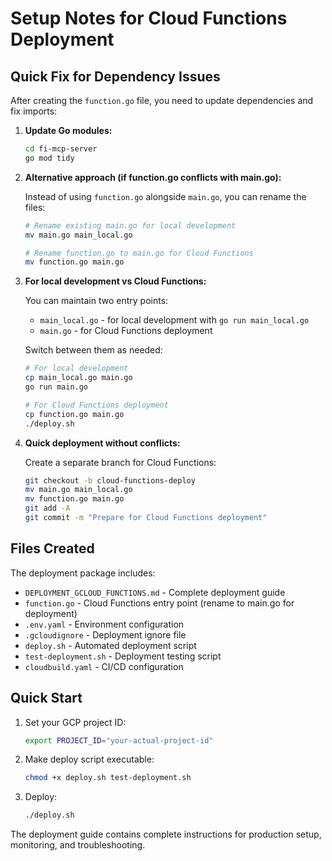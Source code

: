 # Setup Notes for Cloud Functions Deployment

## Quick Fix for Dependency Issues

After creating the `function.go` file, you need to update dependencies and fix imports:

1. **Update Go modules:**
   ```bash
   cd fi-mcp-server
   go mod tidy
   ```

2. **Alternative approach (if function.go conflicts with main.go):**
   
   Instead of using `function.go` alongside `main.go`, you can rename the files:
   
   ```bash
   # Rename existing main.go for local development
   mv main.go main_local.go
   
   # Rename function.go to main.go for Cloud Functions
   mv function.go main.go
   ```

3. **For local development vs Cloud Functions:**
   
   You can maintain two entry points:
   - `main_local.go` - for local development with `go run main_local.go`
   - `main.go` - for Cloud Functions deployment
   
   Switch between them as needed:
   ```bash
   # For local development
   cp main_local.go main.go
   go run main.go
   
   # For Cloud Functions deployment
   cp function.go main.go
   ./deploy.sh
   ```

4. **Quick deployment without conflicts:**
   
   Create a separate branch for Cloud Functions:
   ```bash
   git checkout -b cloud-functions-deploy
   mv main.go main_local.go
   mv function.go main.go
   git add -A
   git commit -m "Prepare for Cloud Functions deployment"
   ```

## Files Created

The deployment package includes:

- `DEPLOYMENT_GCLOUD_FUNCTIONS.md` - Complete deployment guide
- `function.go` - Cloud Functions entry point (rename to main.go for deployment)
- `.env.yaml` - Environment configuration
- `.gcloudignore` - Deployment ignore file
- `deploy.sh` - Automated deployment script
- `test-deployment.sh` - Deployment testing script
- `cloudbuild.yaml` - CI/CD configuration

## Quick Start

1. Set your GCP project ID:
   ```bash
   export PROJECT_ID="your-actual-project-id"
   ```

2. Make deploy script executable:
   ```bash
   chmod +x deploy.sh test-deployment.sh
   ```

3. Deploy:
   ```bash
   ./deploy.sh
   ```

The deployment guide contains complete instructions for production setup, monitoring, and troubleshooting. 
